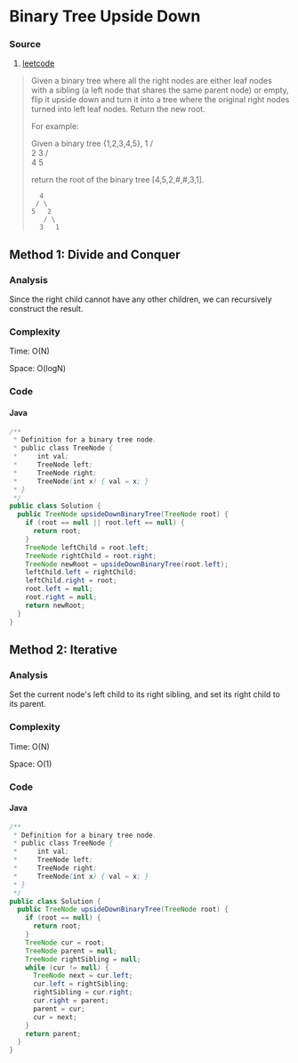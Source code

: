 # Binary Tree Upside Down
### Source
1. [leetcode](https://leetcode.com/problems/binary-tree-upside-down/)

> Given a binary tree where all the right nodes are either leaf nodes with a sibling (a left node that shares the same parent node) or empty, flip it upside down and turn it into a tree where the original right nodes turned into left leaf nodes. Return the new root.
> 
> For example:
>
> Given a binary tree {1,2,3,4,5},
>         1
>        / \
>       2   3
>      / \
>     4   5
>
> return the root of the binary tree [4,5,2,#,#,3,1].
>
>       4
>      / \
>     5   2
>        / \
>       3   1  

## Method 1: Divide and Conquer
### Analysis
Since the right child cannot have any other children, we can recursively construct the result. 

### Complexity
Time: O(N)

Space: O(logN)

### Code
#### Java
```java
/**
 * Definition for a binary tree node.
 * public class TreeNode {
 *     int val;
 *     TreeNode left;
 *     TreeNode right;
 *     TreeNode(int x) { val = x; }
 * }
 */
public class Solution {
  public TreeNode upsideDownBinaryTree(TreeNode root) {
    if (root == null || root.left == null) {
      return root;
    }
    TreeNode leftChild = root.left;
    TreeNode rightChild = root.right;
    TreeNode newRoot = upsideDownBinaryTree(root.left);
    leftChild.left = rightChild;
    leftChild.right = root;
    root.left = null;
    root.right = null;
    return newRoot;
  }
}
```

## Method 2: Iterative
### Analysis
Set the current node's left child to its right sibling, and set its right child to its parent. 

### Complexity
Time: O(N)

Space: O(1)

### Code
#### Java
```java
/**
 * Definition for a binary tree node.
 * public class TreeNode {
 *     int val;
 *     TreeNode left;
 *     TreeNode right;
 *     TreeNode(int x) { val = x; }
 * }
 */
public class Solution {
  public TreeNode upsideDownBinaryTree(TreeNode root) {
    if (root == null) {
      return root;
    }
    TreeNode cur = root;
    TreeNode parent = null;
    TreeNode rightSibling = null;
    while (cur != null) {
      TreeNode next = cur.left;
      cur.left = rightSibling;
      rightSibling = cur.right;
      cur.right = parent;
      parent = cur;
      cur = next;
    }
    return parent;
  }
}
```
